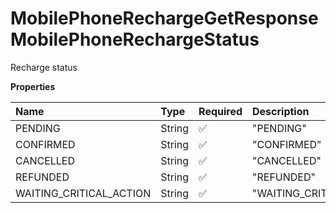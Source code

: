 # MobilePhoneRechargeGetResponseMobilePhoneRechargeStatus

Recharge status

**Properties**

| Name                    | Type   | Required | Description               |
| :---------------------- | :----- | :------- | :------------------------ |
| PENDING                 | String | ✅       | "PENDING"                 |
| CONFIRMED               | String | ✅       | "CONFIRMED"               |
| CANCELLED               | String | ✅       | "CANCELLED"               |
| REFUNDED                | String | ✅       | "REFUNDED"                |
| WAITING_CRITICAL_ACTION | String | ✅       | "WAITING_CRITICAL_ACTION" |

<!-- This file was generated by liblab | https://liblab.com/ -->
